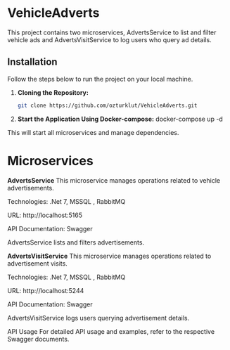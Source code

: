 # VehicleAdverts

This project contains two microservices, AdvertsService to list and filter vehicle ads and AdvertsVisitService to log users who query ad details.

## Installation

Follow the steps below to run the project on your local machine.

1. **Cloning the Repository:**

   ```bash
   git clone https://github.com/ozturklut/VehicleAdverts.git

2. **Start the Application Using Docker-compose:**
    docker-compose up -d
   
This will start all microservices and manage dependencies.

# Microservices

**AdvertsService**
This microservice manages operations related to vehicle advertisements.

Technologies: .Net 7, MSSQL , RabbitMQ

URL: http://localhost:5165

API Documentation: Swagger

AdvertsService lists and filters advertisements.

**AdvertsVisitService**
This microservice manages operations related to advertisement visits.

Technologies: .Net 7, MSSQL , RabbitMQ

URL: http://localhost:5244

API Documentation: Swagger

AdvertsVisitService logs users querying advertisement details.

API Usage
For detailed API usage and examples, refer to the respective Swagger documents.
